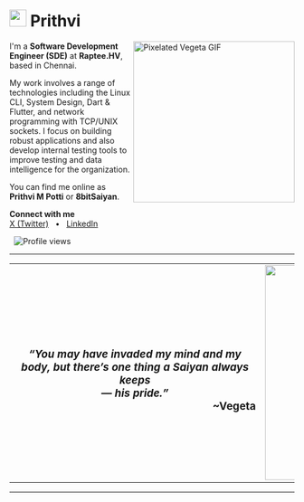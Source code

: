 # <img src="https://media0.giphy.com/media/v1.Y2lkPTc5MGI3NjExa3RqMnFyZHdrd2IzZ2czeW9qbmdyYTdvcGV3cnVlNWNpbW43dnAwbCZlcD12MV9pbnRlcm5hbF9naWZfYnlfaWQmY3Q9Zw/Xb2Bw5hUU56XsudVF8/giphy.gif" width="30" /> Prithvi

<img align="right" alt="Pixelated Vegeta GIF" src="https://media3.giphy.com/media/v1.Y2lkPTc5MGI3NjExZXM3aGJ3bmJvOWIzZDNhcG1zNWhzNGVoY28ybWk3dnRvNmY2NWVvMSZlcD12MV9pbnRlcm5hbF9naWZfYnlfaWQmY3Q9Zw/B6SyssSlTgPXq/giphy.gif" width="285" />

I'm a **Software Development Engineer (SDE)** at **Raptee.HV**, based in Chennai.

My work involves a range of technologies including the Linux CLI, System Design, Dart & Flutter, and network programming with TCP/UNIX sockets. I focus on building robust applications and also develop internal testing tools to improve testing and data intelligence for the organization.

You can find me online as **Prithvi M Potti** or **8bitSaiyan**.
<br>

**Connect with me**
<br>
<a href="https://x.com/0x8bitsaiyan">X (Twitter)</a> &nbsp;&nbsp;•&nbsp;&nbsp; <a href="https://www.linkedin.com/in/prithvi202/">LinkedIn</a>

<p align="left">
  <img src="https://komarev.com/ghpvc/?username=prithvi-raptee&label=PROFILE+VIEWS&color=blueviolet&style=flat-square" alt="Profile views" />
</p>

---

<table>
  <tr>
    <td valign="middle">
      <h3 align="center"><em>“You may have invaded my mind and my body, but there’s one thing a Saiyan always keeps
      <br>— his pride.”</em><br><span style="float: right;"> &nbsp;&nbsp;&nbsp;&nbsp;&nbsp;&nbsp;&nbsp;&nbsp;&nbsp;&nbsp;&nbsp;&nbsp;&nbsp;&nbsp;&nbsp;&nbsp;&nbsp;&nbsp;&nbsp;&nbsp;&nbsp;&nbsp;&nbsp;&nbsp;&nbsp;&nbsp;&nbsp;&nbsp;&nbsp;&nbsp;&nbsp;&nbsp;&nbsp;&nbsp;&nbsp;&nbsp;&nbsp;&nbsp;&nbsp;&nbsp;&nbsp;&nbsp;&nbsp;&nbsp;&nbsp;&nbsp;&nbsp;&nbsp;&nbsp;&nbsp;&nbsp;&nbsp;&nbsp;&nbsp;&nbsp;&nbsp;&nbsp;&nbsp;&nbsp;&nbsp;&nbsp;&nbsp;&nbsp;&nbsp;&nbsp;&nbsp;&nbsp;&nbsp;&nbsp;&nbsp;~Vegeta</span></h3>
    </td>
    <td valign="middle" align="center">
      <img src="https://media2.giphy.com/media/v1.Y2lkPTc5MGI3NjExbWF6Z3lhdmo0MjBweHhnajBjemFjYzg3NWNxZ2VnZGZqd3M1aXFpcyZlcD12MV9pbnRlcm5hbF9naWZfYnlfaWQmY3Q9Zw/pNn4hlkovWAHfpLRRD/giphy.gif" width="380" alt="Pixelated DBZ Banner"/>
    </td>
  </tr>
</table>

---
